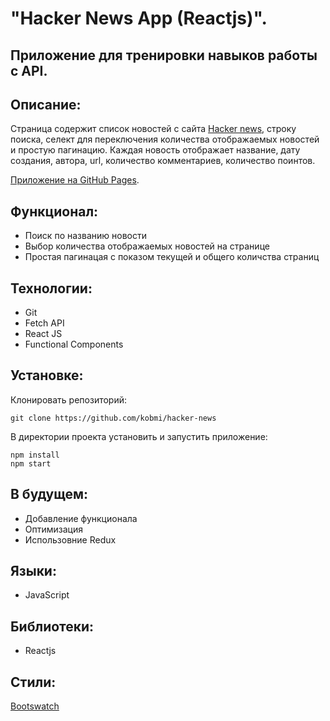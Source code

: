 # "Hacker News App (Reactjs)".

## Приложение для тренировки навыков работы с API.

## Описание:

Страница содержит список новостей с сайта [Hacker news](https://hn.algolia.com/), строку поиска, селект для переключения количества отображаемых новостей и простую пагинацию. Каждая новость отображает название, дату создания, автора, url, количество комментариев, количество поинтов. 

[Приложение на GitHub Pages](https://kobmi.github.io/hacker-news/).

## Функционал:

* Поиск по названию новости
* Выбор количества отображаемых новостей на странице
* Простая пагинацая с показом текущей и общего количства страниц

## Технологии:

* Git
* Fetch API
* React JS
* Functional Components

## Установке:

Клонировать репозиторий:

`
git clone https://github.com/kobmi/hacker-news
`

В директории проекта установить и запустить приложение:

```
npm install
npm start
```
## В будущем:

* Добавление функционала
* Оптимизация
* Использовние Redux

## Языки:

* JavaScript

## Библиотеки:

* Reactjs

## Стили:

[Bootswatch](https://bootswatch.com/)
